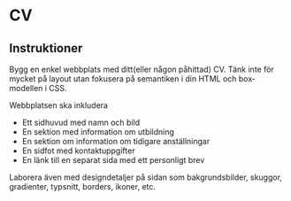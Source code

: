 # CV

## Instruktioner
Bygg en enkel webbplats med ditt(eller någon påhittad) CV. Tänk inte för mycket på layout utan fokusera på semantiken i din HTML och box-modellen i CSS.

Webbplatsen ska inkludera
* Ett sidhuvud med namn och bild
* En sektion med information om utbildning
* En sektion om information om tidigare anställningar
* En sidfot med kontaktuppgifter
* En länk till en separat sida med ett personligt brev

Laborera även med designdetaljer på sidan som bakgrundsbilder, skuggor, gradienter, typsnitt, borders, ikoner, etc.